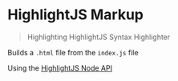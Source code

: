 # HighlightJS Markup

> Highlighting HighlightJS Syntax Highlighter

Builds a `.html` file from the `index.js` file

Using the [HighlightJS Node API](https://highlightjs.readthedocs.io/en/latest/api.html)
